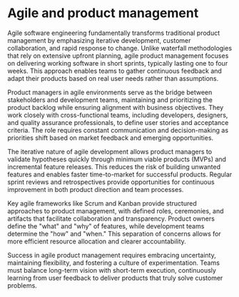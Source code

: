 # Agile and product management

Agile software engineering fundamentally transforms traditional product management by emphasizing iterative development, customer collaboration, and rapid response to change. Unlike waterfall methodologies that rely on extensive upfront planning, agile product management focuses on delivering working software in short sprints, typically lasting one to four weeks. This approach enables teams to gather continuous feedback and adapt their products based on real user needs rather than assumptions.

Product managers in agile environments serve as the bridge between stakeholders and development teams, maintaining and prioritizing the product backlog while ensuring alignment with business objectives. They work closely with cross-functional teams, including developers, designers, and quality assurance professionals, to define user stories and acceptance criteria. The role requires constant communication and decision-making as priorities shift based on market feedback and emerging opportunities.

The iterative nature of agile development allows product managers to validate hypotheses quickly through minimum viable products (MVPs) and incremental feature releases. This reduces the risk of building unwanted features and enables faster time-to-market for successful products. Regular sprint reviews and retrospectives provide opportunities for continuous improvement in both product direction and team processes.

Key agile frameworks like Scrum and Kanban provide structured approaches to product management, with defined roles, ceremonies, and artifacts that facilitate collaboration and transparency. Product owners define the "what" and "why" of features, while development teams determine the "how" and "when." This separation of concerns allows for more efficient resource allocation and clearer accountability.

Success in agile product management requires embracing uncertainty, maintaining flexibility, and fostering a culture of experimentation. Teams must balance long-term vision with short-term execution, continuously learning from user feedback to deliver products that truly solve customer problems.
